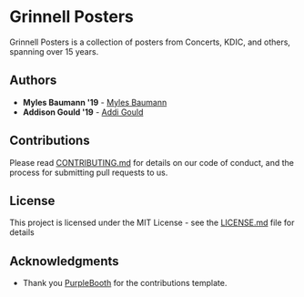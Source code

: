 # Grinnell Posters

Grinnell Posters is a collection of posters from Concerts, KDIC, and others, spanning over 15 years. 

## Authors

* **Myles Baumann '19** - [Myles Baumann](https://github.com/myles-baumann)
* **Addison Gould '19** - [Addi Gould](https://github.com/addigould)

## Contributions

Please read [CONTRIBUTING.md](CONTRIBUTING.md) for details on our code of conduct, and the process for submitting pull requests to us.

## License

This project is licensed under the MIT License - see the [LICENSE.md](LICENSE.md) file for details

## Acknowledgments

* Thank you [PurpleBooth](https://github.com/PurpleBooth) for the contributions template.
